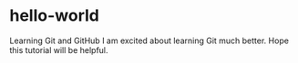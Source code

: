 # hello-world
Learning Git and GitHub
I am excited about learning Git much better.  Hope this tutorial will be helpful.
